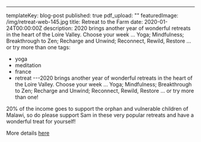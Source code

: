 ---
templateKey: blog-post
published: true
pdf_upload: ""
featuredImage: /img/retreat-web-145.jpg
title: Retreat to the Farm
date: 2020-01-24T00:00:00Z
description:
  2020 brings another year of wonderful retreats in the heart of the Loire
  Valley. Choose your week … Yoga; Mindfulness; Breakthrough to Zen; Recharge and
  Unwind; Reconnect, Rewild, Restore … or try more than one
tags:
  - yoga
  - meditation
  - france
  - retreat
---2020 brings another year of wonderful retreats in the heart of the Loire Valley. Choose your week … Yoga; Mindfulness; Breakthrough to Zen; Recharge and Unwind; Reconnect, Rewild, Restore … or try more than one!

20% of the income goes to support the orphan and vulnerable children of Malawi, so do please support Sam in these very popular retreats and have a wonderful treat for yourself!

More details [here](https://www.retreattothefarm.co.uk/)

